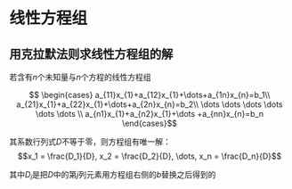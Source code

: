 # 线性方程组

## 用克拉默法则求线性方程组的解

若含有$n$个未知量与$n$个方程的线性方程组

$$
\begin{cases}
  a_{11}x_{1}+a_{12}x_{1}+\dots+a_{1n}x_{n}=b_1\\
  a_{21}x_{1}+a_{22}x_{1}+\dots+a_{2n}x_{n}=b_2\\
  \dots \dots \dots \dots \dots \dots \\
  a_{n1}x_{1}+a_{n2}x_{1}+\dots +a_{nn}x_{n}=b_n
\end{cases}$$

其系数行列式$D$不等于零，则方程组有唯一解：
$$x_1 = \frac{D_1}{D}, x_2 = \frac{D_2}{D}, \dots, x_n = \frac{D_n}{D}$$

其中$D_i$是把$D$中的第$j$列元素用方程组右侧的$b$替换之后得到的
